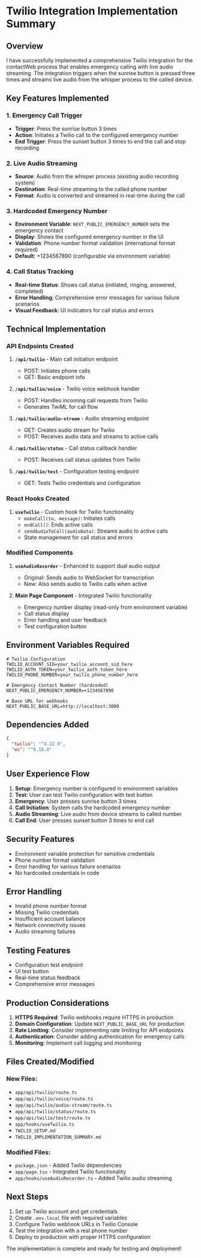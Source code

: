 # Twilio Integration Implementation Summary

## Overview

I have successfully implemented a comprehensive Twilio integration for the contactWeb process that enables emergency calling with live audio streaming. The integration triggers when the sunrise button is pressed three times and streams live audio from the whisper process to the called device.

## Key Features Implemented

### 1. Emergency Call Trigger
- **Trigger**: Press the sunrise button 3 times
- **Action**: Initiates a Twilio call to the configured emergency number
- **End Trigger**: Press the sunset button 3 times to end the call and stop recording

### 2. Live Audio Streaming
- **Source**: Audio from the whisper process (existing audio recording system)
- **Destination**: Real-time streaming to the called phone number
- **Format**: Audio is converted and streamed in real-time during the call

### 3. Hardcoded Emergency Number
- **Environment Variable**: `NEXT_PUBLIC_EMERGENCY_NUMBER` sets the emergency contact
- **Display**: Shows the configured emergency number in the UI
- **Validation**: Phone number format validation (international format required)
- **Default**: +1234567890 (configurable via environment variable)

### 4. Call Status Tracking
- **Real-time Status**: Shows call status (initiated, ringing, answered, completed)
- **Error Handling**: Comprehensive error messages for various failure scenarios
- **Visual Feedback**: UI indicators for call status and errors

## Technical Implementation

### API Endpoints Created

1. **`/api/twilio`** - Main call initiation endpoint
   - POST: Initiates phone calls
   - GET: Basic endpoint info

2. **`/api/twilio/voice`** - Twilio voice webhook handler
   - POST: Handles incoming call requests from Twilio
   - Generates TwiML for call flow

3. **`/api/twilio/audio-stream`** - Audio streaming endpoint
   - GET: Creates audio stream for Twilio
   - POST: Receives audio data and streams to active calls

4. **`/api/twilio/status`** - Call status callback handler
   - POST: Receives call status updates from Twilio

5. **`/api/twilio/test`** - Configuration testing endpoint
   - GET: Tests Twilio credentials and configuration

### React Hooks Created

1. **`useTwilio`** - Custom hook for Twilio functionality
   - `makeCall(to, message)`: Initiates calls
   - `endCall()`: Ends active calls
   - `sendAudioToCall(audioData)`: Streams audio to active calls
   - State management for call status and errors

### Modified Components

1. **`useAudioRecorder`** - Enhanced to support dual audio output
   - Original: Sends audio to WebSocket for transcription
   - New: Also sends audio to Twilio calls when active

2. **Main Page Component** - Integrated Twilio functionality
   - Emergency number display (read-only from environment variable)
   - Call status display
   - Error handling and user feedback
   - Test configuration button

## Environment Variables Required

```env
# Twilio Configuration
TWILIO_ACCOUNT_SID=your_twilio_account_sid_here
TWILIO_AUTH_TOKEN=your_twilio_auth_token_here
TWILIO_PHONE_NUMBER=your_twilio_phone_number_here

# Emergency Contact Number (hardcoded)
NEXT_PUBLIC_EMERGENCY_NUMBER=+1234567890

# Base URL for webhooks
NEXT_PUBLIC_BASE_URL=http://localhost:3000
```

## Dependencies Added

```json
{
  "twilio": "^4.22.0",
  "ws": "^8.18.0"
}
```

## User Experience Flow

1. **Setup**: Emergency number is configured in environment variables
2. **Test**: User can test Twilio configuration with test button
3. **Emergency**: User presses sunrise button 3 times
4. **Call Initiation**: System calls the hardcoded emergency number
5. **Audio Streaming**: Live audio from device streams to called number
6. **Call End**: User presses sunset button 3 times to end call

## Security Features

- Environment variable protection for sensitive credentials
- Phone number format validation
- Error handling for various failure scenarios
- No hardcoded credentials in code

## Error Handling

- Invalid phone number format
- Missing Twilio credentials
- Insufficient account balance
- Network connectivity issues
- Audio streaming failures

## Testing Features

- Configuration test endpoint
- UI test button
- Real-time status feedback
- Comprehensive error messages

## Production Considerations

1. **HTTPS Required**: Twilio webhooks require HTTPS in production
2. **Domain Configuration**: Update `NEXT_PUBLIC_BASE_URL` for production
3. **Rate Limiting**: Consider implementing rate limiting for API endpoints
4. **Authentication**: Consider adding authentication for emergency calls
5. **Monitoring**: Implement call logging and monitoring

## Files Created/Modified

### New Files:
- `app/api/twilio/route.ts`
- `app/api/twilio/voice/route.ts`
- `app/api/twilio/audio-stream/route.ts`
- `app/api/twilio/status/route.ts`
- `app/api/twilio/test/route.ts`
- `app/hooks/useTwilio.ts`
- `TWILIO_SETUP.md`
- `TWILIO_IMPLEMENTATION_SUMMARY.md`

### Modified Files:
- `package.json` - Added Twilio dependencies
- `app/page.tsx` - Integrated Twilio functionality
- `app/hooks/useAudioRecorder.ts` - Added Twilio audio streaming

## Next Steps

1. Set up Twilio account and get credentials
2. Create `.env.local` file with required variables
3. Configure Twilio webhook URLs in Twilio Console
4. Test the integration with a real phone number
5. Deploy to production with proper HTTPS configuration

The implementation is complete and ready for testing and deployment! 